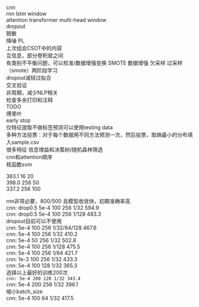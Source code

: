 cnn     
rnn lstm window     
attention transformer multi-head window     
dropout     
脱敏      
降噪 PL       
上次组会CSOT中的内容        
互信息，部分卷积层之间     
有类别不平衡问题，可以校准/数据增强变换 SMOTE 数据增强 欠采样 过采样（smote）两阶段学习     
dropout减轻过拟合        
交叉验证        
非周期，减少NLP相关     
检查多余打印和注释       
TODO        
傅里叶     
early stop      
仅特征提取不做标签预测可以使用testing data     
多种方法投票：对于每个数据用不同方法预测一次，然后投票，取熵最小的分布填入sample.csv     
很多特征 信息增益和决策树/随机森林筛选        
cnn和attention顺序     
核函数svm      
        
363.1 16 20     
398.0 256 50        
337.2 256 100       
        
rnn非常必要，800/500 且模型收敛快，初期准确率高       
cnn: drop0.5 5e-4 100 256 1/32 594.9        
cnn: drop0.5 5e-4 100 256 1/128 483.3       
dropout目前可以不使用      
cnn: 5e-4 100 256 1/32/64/128 467.6     
cnn: 5e-4 100 256 1/32 410.2        
cnn: 5e-4 50 256 1/32 502.8     
cnn: 5e-4 100 256 1/128 475.5       
cnn: 5e-4 100 256 1/64 421.7        
cnn: 1e-3 100 256 1/32 433.3        
cnn: 5e-4 100 128 1/32 365.3        
选择以上最好的训练200次       
`cnn: 5e-4 200 128 1/32 343.4`       
cnn: 5e-4 200 256 1/32 396.1        
缩小batch_size        
cnn: 5e-4 100 64 1/32 417.5     